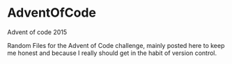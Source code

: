 # AdventOfCode
Advent of code 2015

Random Files for the Advent of Code challenge, 
mainly posted here to keep me honest and because 
I really should get in the habit of version control.
